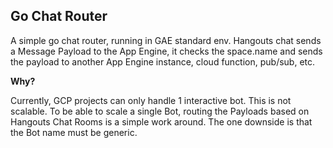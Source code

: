 ## Go Chat Router

A simple go chat router, running in GAE standard env. Hangouts chat sends a Message Payload to the App Engine, it checks the space.name and sends the payload to another App Engine instance, cloud function, pub/sub, etc.

**Why?**

Currently, GCP projects can only handle 1 interactive bot. This is not scalable. To be able to scale a single Bot, routing the Payloads based on Hangouts Chat Rooms is a simple work around. The one downside is that the Bot name must be generic.
